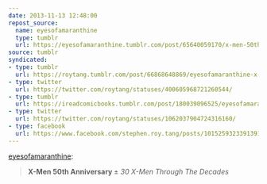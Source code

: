 ```yaml
---
date: 2013-11-13 12:48:00
repost_source:
  name: eyesofamaranthine
  type: tumblr
  url: https://eyesofamaranthine.tumblr.com/post/65640059170/x-men-50th-anniversary-30-x-men-through-the
source: tumblr
syndicated:
- type: tumblr
  url: https://roytang.tumblr.com/post/66868648869/eyesofamaranthine-x-men-50th-anniversary-30
- type: twitter
  url: https://twitter.com/roytang/statuses/400605968721260544/
- type: tumblr
  url: https://ireadcomicbooks.tumblr.com/post/180039096525/eyesofamaranthine-x-men-50th-anniversary-30
- type: twitter
  url: https://twitter.com/roytang/statuses/1062037904724316160/
- type: facebook
  url: https://www.facebook.com/stephen.roy.tang/posts/10152593233913912
---
```


<p><a class="tumblr_blog" href="https://eyesofamaranthine.tumblr.com/post/65640059170">eyesofamaranthine</a>:</p>
<blockquote>
<p><strong>X-Men 50th Anniversary </strong>± <em>30 X-Men Through The Decades</em></p>
</blockquote>